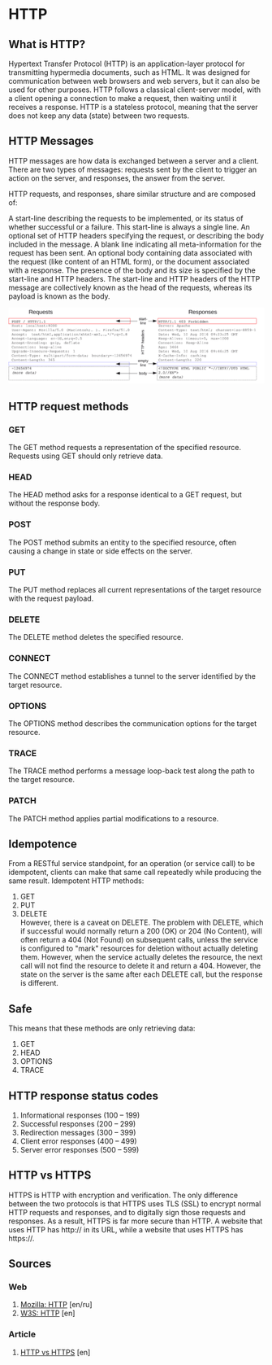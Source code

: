 # HTTP
## What is HTTP?
Hypertext Transfer Protocol (HTTP) is an application-layer protocol for transmitting hypermedia documents, such as HTML. It was designed for communication between web browsers and web servers, but it can also be used for other purposes. HTTP follows a classical client-server model, with a client opening a connection to make a request, then waiting until it receives a response. HTTP is a stateless protocol, meaning that the server does not keep any data (state) between two requests.

## HTTP Messages
HTTP messages are how data is exchanged between a server and a client. There are two types of messages: requests sent by the client to trigger an action on the server, and responses, the answer from the server.

HTTP requests, and responses, share similar structure and are composed of:

A start-line describing the requests to be implemented, or its status of whether successful or a failure. This start-line is always a single line.
An optional set of HTTP headers specifying the request, or describing the body included in the message.
A blank line indicating all meta-information for the request has been sent.
An optional body containing data associated with the request (like content of an HTML form), or the document associated with a response. The presence of the body and its size is specified by the start-line and HTTP headers.
The start-line and HTTP headers of the HTTP message are collectively known as the head of the requests, whereas its payload is known as the body.

![img.png](protocols-image/http-structure-image.png)

## HTTP request methods
### GET
The GET method requests a representation of the specified resource. Requests using GET should only retrieve data.

### HEAD
The HEAD method asks for a response identical to a GET request, but without the response body.

### POST
The POST method submits an entity to the specified resource, often causing a change in state or side effects on the server.

### PUT
The PUT method replaces all current representations of the target resource with the request payload.

### DELETE
The DELETE method deletes the specified resource.

### CONNECT
The CONNECT method establishes a tunnel to the server identified by the target resource.

### OPTIONS
The OPTIONS method describes the communication options for the target resource.

### TRACE
The TRACE method performs a message loop-back test along the path to the target resource.

### PATCH
The PATCH method applies partial modifications to a resource.

## Idempotence
From a RESTful service standpoint, for an operation (or service call) to be idempotent, clients can make that same call repeatedly while producing the same result.
Idempotent HTTP methods:
1. GET
2. PUT
3. DELETE  
   However, there is a caveat on DELETE. The problem with DELETE, which if successful would normally return a 200 (OK) or 204 (No Content), will often return a 404 (Not Found) on subsequent calls, unless the service is configured to "mark" resources for deletion without actually deleting them. However, when the service actually deletes the resource, the next call will not find the resource to delete it and return a 404. However, the state on the server is the same after each DELETE call, but the response is different.

## Safe
This means that these methods are only retrieving data:
1. GET
2. HEAD
3. OPTIONS
4. TRACE

## HTTP response status codes
1. Informational responses (100 – 199)
2. Successful responses (200 – 299)
3. Redirection messages (300 – 399)
4. Client error responses (400 – 499)
5. Server error responses (500 – 599)

## HTTP vs HTTPS
HTTPS is HTTP with encryption and verification. The only difference between the two protocols is that HTTPS uses TLS (SSL) to encrypt normal HTTP requests and responses, and to digitally sign those requests and responses. As a result, HTTPS is far more secure than HTTP. A website that uses HTTP has http:// in its URL, while a website that uses HTTPS has https://.

## Sources
### Web
1. [Mozilla: HTTP](https://developer.mozilla.org/en-US/docs/Web/HTTP/Status) [en/ru]
2. [W3S: HTTP](https://www.w3schools.com/whatis/whatis_http.asp) [en]

### Article 
1. [HTTP vs HTTPS](https://www.cloudflare.com/learning/ssl/why-is-http-not-secure/#:~:text=HTTPS%20is%20HTTP%20with%20encryption,far%20more%20secure%20than%20HTTP.) [en]
